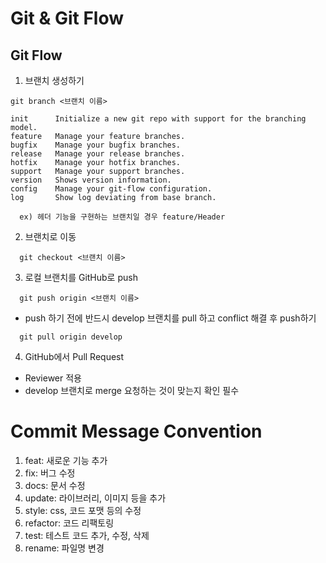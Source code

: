 # Git & Git Flow

## Git Flow

1. 브랜치 생성하기
```
git branch <브랜치 이름>
```
```
init      Initialize a new git repo with support for the branching model.
feature   Manage your feature branches.
bugfix    Manage your bugfix branches.
release   Manage your release branches.
hotfix    Manage your hotfix branches.
support   Manage your support branches.
version   Shows version information.
config    Manage your git-flow configuration.
log       Show log deviating from base branch.
```
```
  ex) 헤더 기능을 구현하는 브랜치일 경우 feature/Header
```
  
2. 브랜치로 이동
```
  git checkout <브랜치 이름>
```
  
3. 로컬 브랜치를 GitHub로 push
```
  git push origin <브랜치 이름>
```
- push 하기 전에 반드시 develop 브랜치를 pull 하고 conflict 해결 후 push하기
```
  git pull origin develop
```
  
4. GitHub에서 Pull Request
- Reviewer 적용
- develop 브랜치로 merge 요청하는 것이 맞는지 확인 필수

# Commit Message Convention

1. feat: 새로운 기능 추가<br>
2. fix: 버그 수정<br>
3. docs: 문서 수정<br>
4. update: 라이브러리, 이미지 등을 추가<br>
5. style: css, 코드 포맷 등의 수정<br>
6. refactor: 코드 리팩토링<br>
7. test: 테스트 코드 추가, 수정, 삭제<br>
8. rename: 파일명 변경<br>
